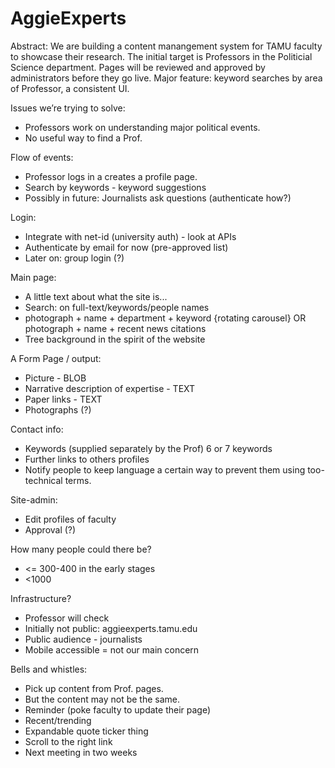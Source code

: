 AggieExperts
============

Abstract: We are building a content manangement system for TAMU faculty to showcase their research. The initial target is Professors in the Politicial Science department. Pages will be reviewed and approved by administrators before they go live. Major feature: keyword searches by area of Professor, a consistent UI.


Issues we’re trying to solve:
* Professors work on understanding major political events.
* No useful way to find a Prof.

Flow of events:
* Professor logs in a creates a profile page.
* Search by keywords - keyword suggestions
* Possibly in future: Journalists ask questions (authenticate how?)

Login:
* Integrate with net-id (university auth) - look at APIs
* Authenticate by email for now (pre-approved list)
* Later on: group login (?)

Main page: 
* A little text about what the site is...
* Search: on full-text/keywords/people names
* photograph + name + department + keyword {rotating carousel} OR photograph + name + recent news citations
* Tree background in the spirit of the website

A Form Page / output:
* Picture - BLOB
* Narrative description of expertise - TEXT
* Paper links - TEXT
* Photographs (?)

Contact info:
* Keywords (supplied separately by the Prof) 6 or 7 keywords
* Further links to others profiles
* Notify people to keep language a certain way to prevent them using too-technical terms.

Site-admin:
* Edit profiles of faculty
* Approval (?)

How many people could there be?
* <= 300-400 in the early stages
* <1000

Infrastructure?
* Professor will check
* Initially not public: aggieexperts.tamu.edu
* Public audience - journalists
* Mobile accessible = not our main concern

Bells and whistles:
* Pick up content from Prof. pages.
* But the content may not be the same.
* Reminder (poke faculty to update their page)
* Recent/trending
* Expandable quote ticker thing
* Scroll to the right link
* Next meeting in two weeks
